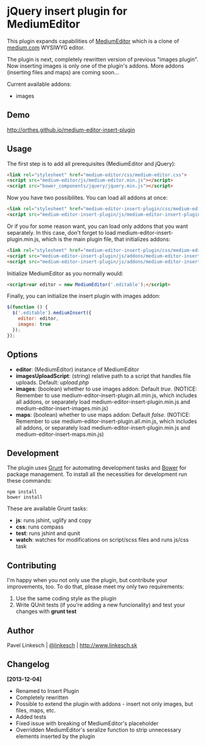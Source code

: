 jQuery insert plugin for MediumEditor
======================================

This plugin expands capabilities of [MediumEditor](https://github.com/daviferreira/medium-editor) which is a clone of [medium.com](http://medium.com) WYSIWYG editor.

The plugin is next, completely rewritten version of previous "images plugin". Now inserting images is only one of the plugin's addons. More addons (inserting files and maps) are coming soon...

Current available addons:

- images


Demo
----

http://orthes.github.io/medium-editor-insert-plugin


Usage
-----

The first step is to add all prerequisites (MediumEditor and jQuery):

```html
<link rel="stylesheet" href="medium-editor/css/medium-editor.css">
<script src="medium-editor/js/medium-editor.min.js"></script>
<script src="bower_components/jquery/jquery.min.js"></script>
```

Now you have two possibilites. You can load all addons at once:

```html
<link rel="stylesheet" href="medium-editor-insert-plugin/css/medium-editor-insert-plugin.css">
<script src="medium-editor-insert-plugin/js/medium-editor-insert-plugin.all.min.js"></script>
```

Or if you for some reason want, you can load only addons that you want separately. In this case, don't forget to load medium-editor-insert-plugin.min.js, which is the main plugin file, that initializes addons:

```html
<link rel="stylesheet" href="medium-editor-insert-plugin/css/medium-editor-insert-plugin.css">
<script src="medium-editor-insert-plugin/js/addons/medium-editor-insert-plugin.min.js"></script>
<script src="medium-editor-insert-plugin/js/addons/medium-editor-insert-images.min.js"></script>
```

Initialize MediumEditor as you normally would:

```html
<script>var editor = new MediumEditor('.editable');</script>
```

Finally, you can initialize the insert plugin with images addon:

```javascript
$(function () {
  $('.editable').mediumInsert({
    editor: editor,
    images: true
  });
});
```


Options
-------

- **editor**: (MediumEditor) instance of MediumEditor
- **imagesUploadScript**: (string) relative path to a script that handles file uploads. Default: *upload.php*
- **images**: (boolean) whether to use images addon: Default *true*. (NOTICE: Remember to use medium-editor-insert-plugin.all.min.js, which includes all addons, or separately load medium-editor-insert-plugin.min.js and medium-editor-insert-images.min.js)
- **maps**: (boolean) whether to use maps addon: Default *false*. (NOTICE: Remember to use medium-editor-insert-plugin.all.min.js, which includes all addons, or separately load medium-editor-insert-plugin.min.js and medium-editor-insert-maps.min.js)


Development
-----------

The plugin uses [Grunt](http://gruntjs.com/) for automating development tasks and [Bower](http://bower.io/) for package management. To install all the necessities for development run these commands:

```
npm install
bower install
```

These are available Grunt tasks:

- **js**: runs jshint, uglify and copy
- **css**: runs compass
- **test**: runs jshint and qunit
- **watch**: watches for modifications on script/scss files and runs js/css task


Contributing
------------

I'm happy when you not only use the plugin, but contribute your improvements, too. To do that, please meet my only two requirements:

1. Use the same coding style as the plugin
2. Write QUnit tests (if you're adding a new funcionality) and test your changes with **grunt test**


Author
------

Pavel Linkesch | [@linkesch](http://twitter.com/linkesch) | http://www.linkesch.sk


Changelog
---------

**[2013-12-04]**

- Renamed to Insert Plugin
- Completely rewritten
- Possible to extend the plugin with addons - insert not only images, but files, maps, etc.
- Added tests
- Fixed issue with breaking of MediumEditor's placeholder
- Overridden MediumEditor's seralize function to strip unnecessary elements inserted by the plugin